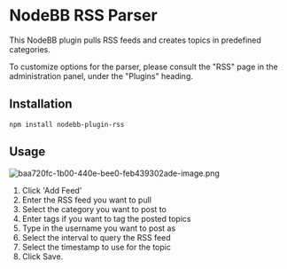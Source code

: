 # NodeBB RSS Parser

This NodeBB plugin pulls RSS feeds and creates topics in predefined categories.

To customize options for the parser, please consult the "RSS" page in the administration panel, under the "Plugins" heading.

## Installation

    npm install nodebb-plugin-rss

## Usage

![baa720fc-1b00-440e-bee0-feb439302ade-image.png](https://i.imgur.com/oiIHYGB.png) 

1. Click 'Add Feed'
2. Enter the RSS feed you want to pull
3. Select the category you want to post to
4. Enter tags if you want to tag the posted topics
5. Type in the username you want to post as
6. Select the interval to query the RSS feed
7. Select the timestamp to use for the topic
8. Click Save.
